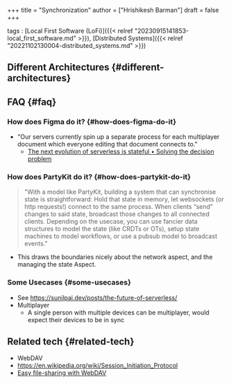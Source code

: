 +++
title = "Synchronization"
author = ["Hrishikesh Barman"]
draft = false
+++

tags
: [Local First Software (LoFi)]({{< relref "20230915141853-local_first_software.md" >}}), [Distributed Systems]({{< relref "20221102130004-distributed_systems.md" >}})


## Different Architectures {#different-architectures}


## FAQ {#faq}


### How does Figma do it? {#how-does-figma-do-it}

-   "Our servers currently spin up a separate process for each multiplayer document which everyone editing that document connects to."
    -   [The next evolution of serverless is stateful • Solving the decision problem](https://sunilpai.dev/posts/the-future-of-serverless/)


### How does PartyKit do it? {#how-does-partykit-do-it}

> "With a model like PartyKit, building a system that can synchronise state is straightforward: Hold that state in memory, let websockets (or http requests!) connect to the same process. When clients “send” changes to said state, broadcast those changes to all connected clients. Depending on the usecase, you can use fancier data structures to model the state (like CRDTs or OTs), setup state machines to model workflows, or use a pubsub model to broadcast events."

-   This draws the boundaries nicely about the network aspect, and the managing the state Aspect.


### Some Usecases {#some-usecases}

-   See <https://sunilpai.dev/posts/the-future-of-serverless/>
-   Multiplayer
    -   A single person with multiple devices can be multiplayer, would expect their devices to be in sync


## Related tech {#related-tech}

-   WebDAV
-   <https://en.wikipedia.org/wiki/Session_Initiation_Protocol>
-   [Easy file-sharing with WebDAV](https://scvalex.net/posts/70/)
